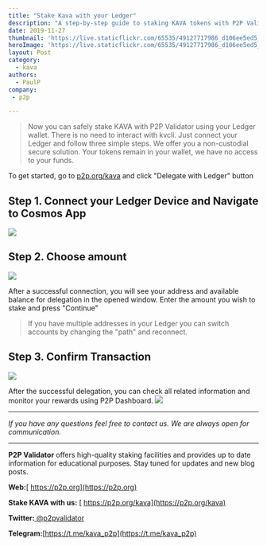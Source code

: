 ```yaml
---
title: "Stake Kava with your Ledger"
description: "A step-by-step guide to staking KAVA tokens with P2P Validator."
date: 2019-11-27
thumbnail: 'https://live.staticflickr.com/65535/49127717986_d106ee5ed5_o.png'
heroImage: 'https://live.staticflickr.com/65535/49127717986_d106ee5ed5_o.png'
layout: Post
category:
  - kava
authors:
  - PaulP
company:
 - p2p

---
```


> Now you can safely stake KAVA with P2P Validator using your Ledger wallet.
> There is no need to interact with kvcli. Just connect your Ledger and follow three simple steps. We offer you a non-custodial secure solution. Your tokens remain in your wallet, we have no access to your funds.

  To get started, go to [p2p.org/kava](https://p2p.org/kava?utm_source=Kava_Ledger&utm_medium=creds_link&utm_campaign=blog) and click "Delegate with Ledger" button

## Step 1. Connect your Ledger Device and Navigate to Cosmos App
![](https://live.staticflickr.com/65535/49126466637_765480cf72_o.png")

## Step 2. Choose amount
![](https://live.staticflickr.com/65535/49126504221_1eedc453cb_o.png")

After a successful connection, you will see your address and available balance for delegation in the opened window. 
Enter the amount you wish to stake and press "Continue"

> If you have multiple addresses in your Ledger you can switch accounts by changing the "path" and reconnect.

## Step 3. Confirm Transaction
![](https://live.staticflickr.com/65535/49126717417_7ed733c025_o.png")

After the successful delegation, you can check all related information and monitor your rewards using P2P Dashboard.
![](https://live.staticflickr.com/65535/49126046203_ec302b1e21_o.png")

------

*If you have any questions feel free to contact us. We are always open for communication.*

------

**P2P Validator** offers high-quality staking facilities and provides up to date information for educational purposes. Stay tuned for updates and new blog posts.

**Web:**[ https://p2p.org](https://p2p.org)

**Stake KAVA with us:** [ https://p2p.org/kava](https://p2p.org/kava)

**Twitter:**[ @p2pvalidator](https://twitter.com/p2pvalidator)

**Telegram:**[https://t.me/kava_p2p](https://t.me/kava_p2p)
